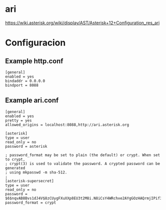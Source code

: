 # ari
https://wiki.asterisk.org/wiki/display/AST/Asterisk+12+Configuration_res_ari

# Configuracion

## Example http.conf
``` 
[general]
enabled = yes
bindaddr = 0.0.0.0
bindport = 8088
``` 

## Example ari.conf
``` 
[general]
enabled = yes
pretty = yes
allowed_origins = localhost:8088,http://ari.asterisk.org
 
[asterisk]
type = user
read_only = no
password = asterisk
 
; password_format may be set to plain (the default) or crypt. When set to crypt,
; crypt(3) is used to validate the password. A crypted password can be generated
; using mkpasswd -m sha-512.
;
[asterisk-supersecret]
type = user
read_only = no
password = $6$nqvAB8Bvs1dJ4V$8zCUygFXuXXp8EU3t2M8i.N8iCsY4WRchxe2AYgGOzHAQrmjIPif3DYrvdj5U2CilLLMChtmFyvFa3XHSxBlB/
password_format = crypt
``` 


